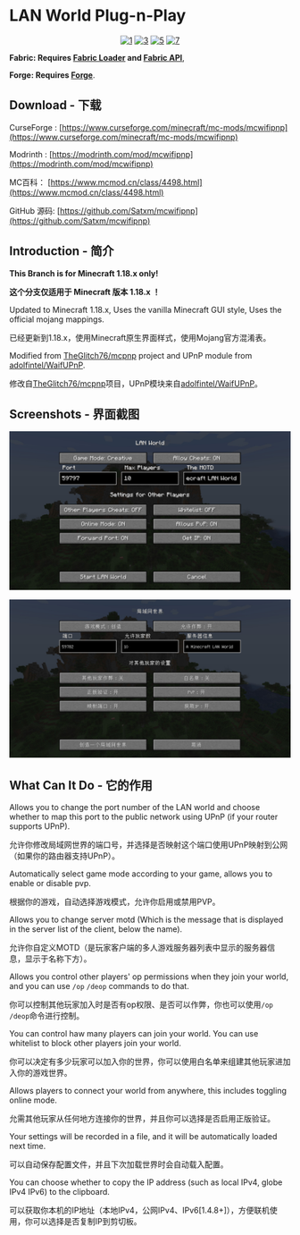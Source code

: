# LAN World Plug-n-Play

<div align="center">

[![1][1]][2] [![3][3]][4] [![5][5]][6] [![7][7]][8]

</div>

[1]: https://img.shields.io/modrinth/dt/RTWpcTBp?label=Modrinth%0aDownloads&logo=modrinth&style=flat&color=45A35F&labelColor=2D2D2D
[2]: https://modrinth.com/mod/mcwifipnp

[3]: https://img.shields.io/curseforge/dt/450250?label=CurseForge%0aDownloads&logo=curseforge&style=flat&color=E36639&labelColor=2D2D2D
[4]: https://www.curseforge.com/minecraft/mc-mods/mcwifipnp

[5]: https://img.shields.io/badge/Available%20for-%201.15%20to%201.20-47376F?logo=files&color=377BCB&labelColor=2D2D2D
[6]: https://modrinth.com/mod/mcwifipnp/versions

[7]: https://img.shields.io/github/license/Satxm/mcwifipnp?label=License&logo=github&style=flat&color=E51050&labelColor=2D2D2D
[8]: https://github.com/satxm/mcwifipnp


**Fabric: Requires [Fabric Loader](https://fabricmc.net/use/) and [Fabric API](https://modrinth.com/mod/fabric-api)**,

**Forge: Requires [Forge](https://files.minecraftforge.net/net/minecraftforge/forge/)**.

## Download - 下载

CurseForge : [https://www.curseforge.com/minecraft/mc-mods/mcwifipnp](https://www.curseforge.com/minecraft/mc-mods/mcwifipnp)

Modrinth : [https://modrinth.com/mod/mcwifipnp](https://modrinth.com/mod/mcwifipnp)

MC百科： [https://www.mcmod.cn/class/4498.html](https://www.mcmod.cn/class/4498.html)

GitHub 源码: [https://github.com/Satxm/mcwifipnp](https://github.com/Satxm/mcwifipnp)

## Introduction - 简介

**This Branch is for Minecraft 1.18.x only!**

**这个分支仅适用于 Minecraft 版本 1.18.x ！**

Updated to Minecraft 1.18.x, Uses the vanilla Minecraft GUI style, Uses the official mojang mappings.

已经更新到1.18.x，使用Minecraft原生界面样式，使用Mojang官方混淆表。

Modified from [TheGlitch76/mcpnp](https://github.com/TheGlitch76/mcpnp) project and UPnP module from [adolfintel/WaifUPnP](https://github.com/adolfintel/WaifUPnP).

修改自[TheGlitch76/mcpnp](https://github.com/TheGlitch76/mcpnp)项目，UPnP模块来自[adolfintel/WaifUPnP](https://github.com/adolfintel/WaifUPnP)。

## Screenshots - 界面截图

<div align="center">

![GUI EN-US](https://github.com/Satxm/images/raw/main/en.jpg)

![GUI ZH-CN](https://github.com/Satxm/images/raw/main/zh.jpg)

</div>

## What Can It Do - 它的作用

Allows you to change the port number of the LAN world and choose whether to map this port to the public network using UPnP (if your router supports UPnP).

允许你修改局域网世界的端口号，并选择是否映射这个端口使用UPnP映射到公网（如果你的路由器支持UPnP）。

Automatically select game mode according to your game, allows you to enable or disable pvp.

根据你的游戏，自动选择游戏模式，允许你启用或禁用PVP。

Allows you to change server motd (Which is the message that is displayed in the server list of the client, below the name).

允许你自定义MOTD（是玩家客户端的多人游戏服务器列表中显示的服务器信息，显示于名称下方）。

Allows you control other players' op permissions when they join your world, and you can use ```/op``` ```/deop``` commands to do that.

你可以控制其他玩家加入时是否有op权限、是否可以作弊，你也可以使用```/op``` ```/deop```命令进行控制。


You can control haw many players can join your world. You can use whitelist to block other players join your world.

你可以决定有多少玩家可以加入你的世界，你可以使用白名单来组建其他玩家进加入你的游戏世界。

Allows players to connect your world from anywhere, this includes toggling online mode.

允需其他玩家从任何地方连接你的世界，并且你可以选择是否启用正版验证。

Your settings will be recorded in a file, and it will be automatically loaded next time.

可以自动保存配置文件，并且下次加载世界时会自动载入配置。

You can choose whether to copy the IP address (such as local IPv4, globe IPv4 IPv6) to the clipboard.

可以获取你本机的IP地址（本地IPv4，公网IPv4、IPv6[1.4.8+]），方便联机使用，你可以选择是否复制IP到剪切板。
